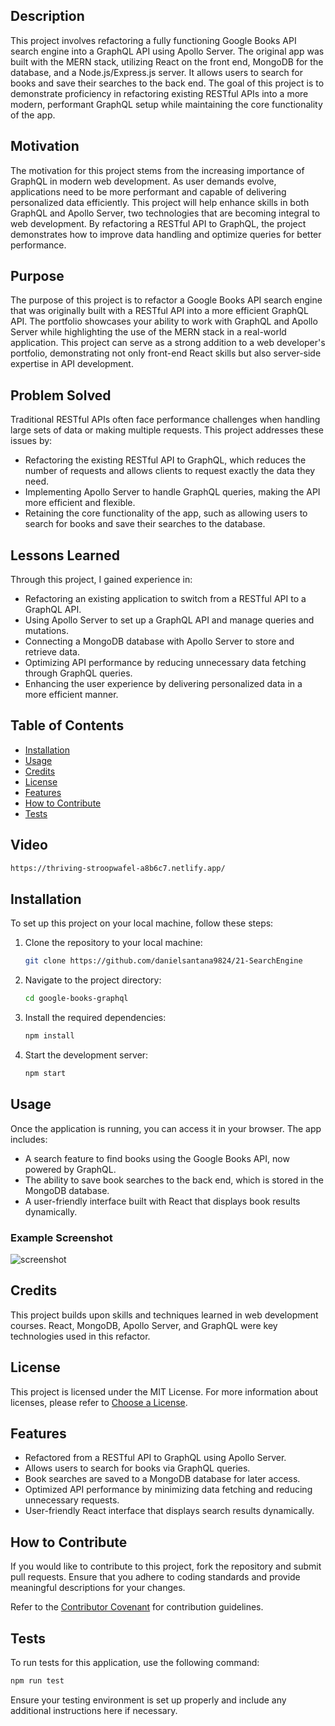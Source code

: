 
## Description  
This project involves refactoring a fully functioning Google Books API search engine into a GraphQL API using Apollo Server. The original app was built with the MERN stack, utilizing React on the front end, MongoDB for the database, and a Node.js/Express.js server. It allows users to search for books and save their searches to the back end. The goal of this project is to demonstrate proficiency in refactoring existing RESTful APIs into a more modern, performant GraphQL setup while maintaining the core functionality of the app.

## Motivation  
The motivation for this project stems from the increasing importance of GraphQL in modern web development. As user demands evolve, applications need to be more performant and capable of delivering personalized data efficiently. This project will help enhance skills in both GraphQL and Apollo Server, two technologies that are becoming integral to web development. By refactoring a RESTful API to GraphQL, the project demonstrates how to improve data handling and optimize queries for better performance.

## Purpose  
The purpose of this project is to refactor a Google Books API search engine that was originally built with a RESTful API into a more efficient GraphQL API. The portfolio showcases your ability to work with GraphQL and Apollo Server while highlighting the use of the MERN stack in a real-world application. This project can serve as a strong addition to a web developer's portfolio, demonstrating not only front-end React skills but also server-side expertise in API development.

## Problem Solved  
Traditional RESTful APIs often face performance challenges when handling large sets of data or making multiple requests. This project addresses these issues by:  
- Refactoring the existing RESTful API to GraphQL, which reduces the number of requests and allows clients to request exactly the data they need.  
- Implementing Apollo Server to handle GraphQL queries, making the API more efficient and flexible.  
- Retaining the core functionality of the app, such as allowing users to search for books and save their searches to the database.

## Lessons Learned  
Through this project, I gained experience in:  
- Refactoring an existing application to switch from a RESTful API to a GraphQL API.  
- Using Apollo Server to set up a GraphQL API and manage queries and mutations.  
- Connecting a MongoDB database with Apollo Server to store and retrieve data.  
- Optimizing API performance by reducing unnecessary data fetching through GraphQL queries.  
- Enhancing the user experience by delivering personalized data in a more efficient manner.

## Table of Contents  
- [Installation](#installation)  
- [Usage](#usage)  
- [Credits](#credits)  
- [License](#license)  
- [Features](#features)  
- [How to Contribute](#how-to-contribute)  
- [Tests](#tests)  

## Video  
```bash  
https://thriving-stroopwafel-a8b6c7.netlify.app/  
```  

## Installation  
To set up this project on your local machine, follow these steps:  

1. Clone the repository to your local machine:  
   ```bash  
   git clone https://github.com/danielsantana9824/21-SearchEngine  
   ```  
2. Navigate to the project directory:  
   ```bash  
   cd google-books-graphql  
   ```  
3. Install the required dependencies:  
   ```bash  
   npm install  
   ```  
4. Start the development server:  
   ```bash  
   npm start  
   ```  

## Usage  
Once the application is running, you can access it in your browser. The app includes:  
- A search feature to find books using the Google Books API, now powered by GraphQL.  
- The ability to save book searches to the back end, which is stored in the MongoDB database.  
- A user-friendly interface built with React that displays book results dynamically.

### Example Screenshot  
![screenshot](../21-SearchEngine/images/screenshot.png)  

## Credits  
This project builds upon skills and techniques learned in web development courses. React, MongoDB, Apollo Server, and GraphQL were key technologies used in this refactor.  

## License  
This project is licensed under the MIT License. For more information about licenses, please refer to [Choose a License](https://choosealicense.com/).  

## Features  
- Refactored from a RESTful API to GraphQL using Apollo Server.  
- Allows users to search for books via GraphQL queries.  
- Book searches are saved to a MongoDB database for later access.  
- Optimized API performance by minimizing data fetching and reducing unnecessary requests.  
- User-friendly React interface that displays search results dynamically.

## How to Contribute  
If you would like to contribute to this project, fork the repository and submit pull requests. Ensure that you adhere to coding standards and provide meaningful descriptions for your changes.  

Refer to the [Contributor Covenant](https://www.contributor-covenant.org/) for contribution guidelines.  

## Tests  
To run tests for this application, use the following command:  
```bash  
npm run test  
```  

Ensure your testing environment is set up properly and include any additional instructions here if necessary.

